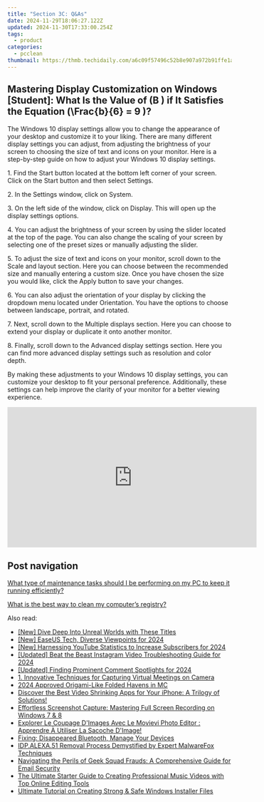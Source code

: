 ```yaml
---
title: "Section 3C: Q&As"
date: 2024-11-29T18:06:27.122Z
updated: 2024-11-30T17:33:00.254Z
tags:
  - product
categories:
  - pcclean
thumbnail: https://thmb.techidaily.com/a6c09f57496c52b8e907a972b91ffe1ac4bdb6bfabe268a90cf22a89412c015d.jpg
---
```


## Mastering Display Customization on Windows [Student]: What Is the Value of \(B \) if It Satisfies the Equation \(\Frac{b}{6} = 9 \)?

The Windows 10 display settings allow you to change the appearance of your desktop and customize it to your liking. There are many different display settings you can adjust, from adjusting the brightness of your screen to choosing the size of text and icons on your monitor. Here is a step-by-step guide on how to adjust your Windows 10 display settings. 

1\. Find the Start button located at the bottom left corner of your screen. Click on the Start button and then select Settings.

2\. In the Settings window, click on System.

3\. On the left side of the window, click on Display. This will open up the display settings options. 

4\. You can adjust the brightness of your screen by using the slider located at the top of the page. You can also change the scaling of your screen by selecting one of the preset sizes or manually adjusting the slider.

5\. To adjust the size of text and icons on your monitor, scroll down to the Scale and layout section. Here you can choose between the recommended size and manually entering a custom size. Once you have chosen the size you would like, click the Apply button to save your changes.

6\. You can also adjust the orientation of your display by clicking the dropdown menu located under Orientation. You have the options to choose between landscape, portrait, and rotated.

7\. Next, scroll down to the Multiple displays section. Here you can choose to extend your display or duplicate it onto another monitor.

8\. Finally, scroll down to the Advanced display settings section. Here you can find more advanced display settings such as resolution and color depth. 

By making these adjustments to your Windows 10 display settings, you can customize your desktop to fit your personal preference. Additionally, these settings can help improve the clarity of your monitor for a better viewing experience.

<!-- affiliate ads begin -->
<iframe width="560" height="315" src="https://www.youtube.com/embed/PD0vq5qAYkw?si=5H3KWtCfUOYg1Nlv" title="YouTube video player" frameborder="0" allow="accelerometer; autoplay; clipboard-write; encrypted-media; gyroscope; picture-in-picture; web-share" referrerpolicy="strict-origin-when-cross-origin" allowfullscreen></iframe>
<!-- affiliate ads end -->

## Post navigation

[What type of maintenance tasks should I be performing on my PC to keep it running efficiently?](https://tools.techidaily.com/pcclean/products/)

[What is the best way to clean my computer’s registry?](https://tools.techidaily.com/pcclean/products/)

<ins class="adsbygoogle"
     style="display:block"
     data-ad-format="autorelaxed"
     data-ad-client="ca-pub-7571918770474297"
     data-ad-slot="1223367746"></ins>

<ins class="adsbygoogle"
     style="display:block"
     data-ad-client="ca-pub-7571918770474297"
     data-ad-slot="8358498916"
     data-ad-format="auto"
     data-full-width-responsive="true"></ins>

<span class="atpl-alsoreadstyle">Also read:</span>
<div><ul>
<li><a href="https://youtube-sure.techidaily.com/ive-deep-into-unreal-worlds-with-these-titles/"><u>[New] Dive Deep Into Unreal Worlds with These Titles</u></a></li>
<li><a href="https://video-screen-grab.techidaily.com/new-easeus-tech-diverse-viewpoints-for-2024/"><u>[New] EaseUS Tech, Diverse Viewpoints for 2024</u></a></li>
<li><a href="https://youtube-sure.techidaily.com/arnessing-youtube-statistics-to-increase-subscribers-for-2024/"><u>[New] Harnessing YouTube Statistics to Increase Subscribers for 2024</u></a></li>
<li><a href="https://instagram-video-recordings.techidaily.com/updated-beat-the-beast-instagram-video-troubleshooting-guide-for-2024/"><u>[Updated] Beat the Beast Instagram Video Troubleshooting Guide for 2024</u></a></li>
<li><a href="https://eaxpv-info.techidaily.com/updated-finding-prominent-comment-spotlights-for-2024/"><u>[Updated] Finding Prominent Comment Spotlights for 2024</u></a></li>
<li><a href="https://win-cloud.techidaily.com/1-innovative-techniques-for-capturing-virtual-meetings-on-camera/"><u>1. Innovative Techniques for Capturing Virtual Meetings on Camera</u></a></li>
<li><a href="https://digital-screen-recording.techidaily.com/2024-approved-origami-like-folded-havens-in-mc/"><u>2024 Approved Origami-Like Folded Havens in MC</u></a></li>
<li><a href="https://win-cloud.techidaily.com/discover-the-best-video-shrinking-apps-for-your-iphone-a-trilogy-of-solutions/"><u>Discover the Best Video Shrinking Apps for Your iPhone: A Trilogy of Solutions!</u></a></li>
<li><a href="https://win-cloud.techidaily.com/effortless-screenshot-capture-mastering-full-screen-recording-on-windows-7-and-8/"><u>Effortless Screenshot Capture: Mastering Full Screen Recording on Windows 7 & 8</u></a></li>
<li><a href="https://win-amazing.techidaily.com/explorer-le-coupage-dimages-avec-le-movievi-photo-editor-apprendre-a-utiliser-la-sacoche-dimage/"><u>Explorer Le Coupage D'Images Avec Le Movievi Photo Editor : Apprendre À Utiliser La Sacoche D'Image!</u></a></li>
<li><a href="https://driver-error.techidaily.com/fixing-disappeared-bluetooth-manage-your-devices/"><u>Fixing: Disappeared Bluetooth, Manage Your Devices</u></a></li>
<li><a href="https://win-cloud.techidaily.com/idpalexa51-removal-process-demystified-by-expert-malwarefox-techniques/"><u>IDP.ALEXA.51 Removal Process Demystified by Expert MalwareFox Techniques</u></a></li>
<li><a href="https://win-cloud.techidaily.com/navigating-the-perils-of-geek-squad-frauds-a-comprehensive-guide-for-email-security/"><u>Navigating the Perils of Geek Squad Frauds: A Comprehensive Guide for Email Security</u></a></li>
<li><a href="https://win-cloud.techidaily.com/the-ultimate-starter-guide-to-creating-professional-music-videos-with-top-online-editing-tools/"><u>The Ultimate Starter Guide to Creating Professional Music Videos with Top Online Editing Tools</u></a></li>
<li><a href="https://win-cloud.techidaily.com/ultimate-tutorial-on-creating-strong-and-safe-windows-installer-files/"><u>Ultimate Tutorial on Creating Strong & Safe Windows Installer Files</u></a></li>
</ul></div>

